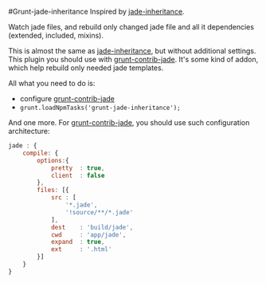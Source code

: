 #Grunt-jade-inheritance
Inspired by [jade-inheritance](https://www.npmjs.org/package/jade-inheritance).

Watch jade files, and rebuild only changed jade file and all it dependencies (extended, included, mixins).

This is almost the same as [jade-inheritance](https://www.npmjs.org/package/jade-inheritance), but without additional settings.
This plugin you should use with [grunt-contrib-jade](https://www.npmjs.org/package/grunt-contrib-jade). It's some kind of addon, which help rebuild only needed jade templates.

All what you need to do is:
- configure [grunt-contrib-jade](https://www.npmjs.org/package/grunt-contrib-jade)
- `grunt.loadNpmTasks('grunt-jade-inheritance');`

And one more. For [grunt-contrib-jade](https://www.npmjs.org/package/grunt-contrib-jade), you should use such configuration architecture:
```javascript
jade : {
	compile: {
		options:{
			pretty	: true,
			client	: false
		},
		files: [{
			src : [
				'*.jade',
				'!source/**/*.jade'
			],
			dest	: 'build/jade',
			cwd		: 'app/jade',
			expand	: true,
			ext		: '.html'
		}]
	}
}
```
